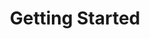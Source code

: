 ---
title: Getting Started
position: 1.02
content_markdown: >-
  ![API Image](/images/logo.png){: .img-responsive}


  ###### Welcome to the API documentation page


  ###### Here's a diagram of how Nodes and Relationships work:


  ![API Image](/images/nodes_and_rel.png){: .img-responsive}<br>Here's another
  image: ![API Image](/images/allservices_diagram.png){: .img-responsive}


  ### This API document is designed for those interested in developing for the
  platform.


  ### This API is still under development and is a work in progress.


  ![API Image](/images/nodes_and_rel.png){: .img-responsive}<br>Here's another
  image: ![API Image](/images/allservices_diagram.png){: .img-responsive}


  ###### This API document is designed for those interested in developing for
  the platform.


  This API is still under development and is a work in progress.
left_code_blocks:
  - code_block: |-
      {
        "error": true,
        "message": "error message here"
      }
    title: Response
    language: json
    right_code_blocks:
  - code_block: "{\r\n  \"error\": true,\r\n  \"message\": \"error message here\"\r\n}\r\n\r\n{\r\n    \"message\": \"Internal Server Error\",\r\n    \"request-id\": \"4f6bfd02-e367-4a61-90c7-832d0226dd8c\"\r\n}"
    title: Error Examples
    language: json
right_code_blocks:
  - code_block: |-


      {
        "id": 3,
        "status": "deleted"
      }
    title: Test for image
    language: json
  - code_block: |-


      {
        "error": true,
        "message": "Book doesn't exist"
      }
      ![API Image](/images/logo.png){:class="img-responsive"} 
    title: Error
    language: json
  - code_block: |-


      Here's another one
    title: Another one
    language: json
---